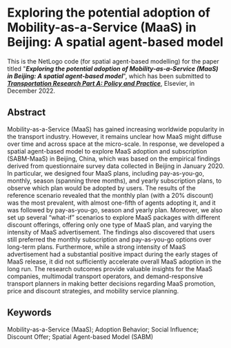 # Exploring the potential adoption of Mobility-as-a-Service (MaaS) in Beijing: A spatial agent-based model
This is the NetLogo code (for spatial agent-based modelling) for the paper titled "**_Exploring the potential adoption of Mobility-as-a-Service (MaaS) in Beijing: A spatial agent-based model_**", which has been submitted to **_[Transportation Research Part A: Policy and Practice](https://www.sciencedirect.com/journal/transportation-research-part-a-policy-and-practice)_**, Elsevier, in December 2022.

## Abstract
Mobility-as-a-Service (MaaS) has gained increasing worldwide popularity in the transport industry. However, it remains unclear how MaaS might diffuse over time and across space at the micro-scale. In response, we developed a spatial agent-based model to explore MaaS adoption and subscription (SABM-MaaS) in Beijing, China, which was based on the empirical findings derived from questionnaire survey data collected in Beijing in January 2020. In particular, we designed four MaaS plans, including pay-as-you-go, monthly, season (spanning three months), and yearly subscription plans, to observe which plan would be adopted by users. The results of the reference scenario revealed that the monthly plan (with a 20% discount) was the most prevalent, with almost one-fifth of agents adopting it, and it was followed by pay-as-you-go, season and yearly plan. Moreover, we also set up several “what-if” scenarios to explore MaaS packages with different discount offerings, offering only one type of MaaS plan, and varying the intensity of MaaS advertisement. The findings also discovered that users still preferred the monthly subscription and pay-as-you-go options over long-term plans. Furthermore, while a strong intensity of MaaS advertisement had a substantial positive impact during the early stages of MaaS release, it did not sufficiently accelerate overall MaaS adoption in the long run. The research outcomes provide valuable insights for the MaaS companies, multimodal transport operators, and demand-responsive transport planners in making better decisions regarding MaaS promotion, price and discount strategies, and mobility service planning. 

## Keywords
Mobility-as-a-Service (MaaS); Adoption Behavior; Social Influence; Discount Offer; Spatial Agent-based Model (SABM)
